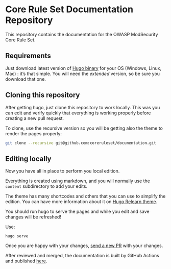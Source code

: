 # Core Rule Set Documentation Repository

This repository contains the documentation for the OWASP ModSecurity Core Rule Set.

## Requirements

Just download latest version of [Hugo binary](https://gohugo.io/getting-started/installing/) for your OS (Windows, Linux, Mac) : it’s that simple. You will need the _extended_ version, so be sure you download that one.

## Cloning this repository

After getting hugo, just clone this repository to work locally. This was you can edit and verify quickly that everything is working properly before creating a new pull request.

To clone, use the recursive version so you will be getting also the theme to render the pages properly:

```bash
git clone --recursive git@github.com:coreruleset/documentation.git
```

## Editing locally

Now you have all in place to perform you local edition.

Everything is created using markdown, and you will normally use the `content` subdirectory to add your edits.

The theme has many shortcodes and others that you can use to simplify the edition. You can have more information about it on [Hugo Relearn theme](https://themes.gohugo.io/themes/hugo-theme-relearn/).

You should run hugo to serve the pages and while you edit and save changes will be refreshed!

Use:
```
hugo serve
```

Once you are happy with your changes, [send a new PR](https://github.com/coreruleset/documentation/pulls) with your changes.

After reviewed and merged, the documentation is built by GitHub Actions and published [here](https://coreruleset.github.io/documentation/).

